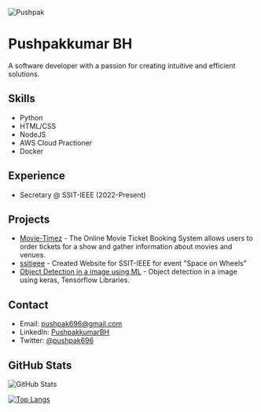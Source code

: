 <p align="left"> 
<img src="https://komarev.com/ghpvc/?username=PushpakkumarBH&label=Profile%20views&color=0e75b6&style=flat" alt="Pushpak"/>
</p>

<!-- Using Markdown to add content and formatting to your profile -->
# Pushpakkumar BH

A software developer with a passion for creating intuitive and efficient solutions.

## Skills
- Python
- HTML/CSS
- NodeJS
- AWS Cloud Practioner
- Docker

## Experience
- Secretary @ SSIT-IEEE (2022-Present)

## Projects
- [Movie-Timez](https://github.com/PushpakkumarBH/Movie-Timez) - The Online Movie Ticket Booking System allows users to order tickets for a show and gather information about movies and venues. 
- [ssitieee](https://github.com/PushpakkumarBH/ssitieee) - Created Website for SSIT-IEEE for event "Space on Wheels"
- [Object Detection in a image using ML](https://github.com/PushpakkumarBH/miniproject) - Object detection in a image using keras, Tensorflow Libraries.

## Contact
- Email: pushpak696@gmail.com
- LinkedIn: [PushpakkumarBH](https://www.linkedin.com/in/pushpakkumar-bh-4555a11b0)
- Twitter: [@pushpak696](https://twitter.com/pushpak696)

<!-- Using a GitHub widget to showcase your activity and contributions -->
## GitHub Stats

![GitHub Stats](https://github-readme-stats.vercel.app/api?username=PushpakkumarBH&show_icons=true)

[![Top Langs](https://github-readme-stats.vercel.app/api/top-langs/?username=PushpakkumarBH)](https://github.com/PushpakkumarBH)

